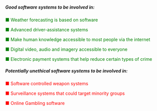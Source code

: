 
##### Good software systems to be involved in:

<font style="color:green">■ Weather forecasting is based on software</font>

<font style="color:green">■ Advanced driver-assistance systems </font>

<font style="color:green">■ Make human knowledge accessible to most people via the internet </font>

<font style="color:green">■ Digital video, audio and imagery accessible to everyone </font>

<font style="color:green">■ Electronic payment systems that help reduce certain types of crime </font>

##### Potentially unethical software systems to be involved in: 

<font style="color:red">■ Software controlled weapon systems</font>

<font style="color:red">■ Surveillance systems that could target minority groups</font>

<font style="color:red">■ Online Gambling software</font>

